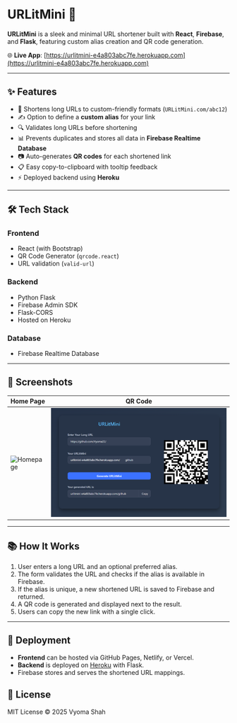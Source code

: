 # URLitMini 🔗

**URLitMini** is a sleek and minimal URL shortener built with **React**, **Firebase**, and **Flask**, featuring custom alias creation and QR code generation.

🌐 **Live App**: [https://urlitmini-e4a803abc7fe.herokuapp.com](https://urlitmini-e4a803abc7fe.herokuapp.com)

---

## ✨ Features

- 🔗 Shortens long URLs to custom-friendly formats (`URLitMini.com/abc12`)
- ✍️ Option to define a **custom alias** for your link
- 🔍 Validates long URLs before shortening
- 📊 Prevents duplicates and stores all data in **Firebase Realtime Database**
- 📷 Auto-generates **QR codes** for each shortened link
- 📋 Easy copy-to-clipboard with tooltip feedback
- ⚡ Deployed backend using **Heroku**

---

## 🛠️ Tech Stack

### Frontend
- React (with Bootstrap)
- QR Code Generator (`qrcode.react`)
- URL validation (`valid-url`)

### Backend
- Python Flask
- Firebase Admin SDK
- Flask-CORS
- Hosted on Heroku

### Database
- Firebase Realtime Database

---

## 📸 Screenshots

| Home Page | QR Code |
|-----------|---------|
| ![Homepage](./images/home.png) | ![QR](./images/qr.png) |

---

## 📚 How It Works

1. User enters a long URL and an optional preferred alias.
2. The form validates the URL and checks if the alias is available in Firebase.
3. If the alias is unique, a new shortened URL is saved to Firebase and returned.
4. A QR code is generated and displayed next to the result.
5. Users can copy the new link with a single click.

---

## 🚀 Deployment

- **Frontend** can be hosted via GitHub Pages, Netlify, or Vercel.
- **Backend** is deployed on [Heroku](https://heroku.com) with Flask.
- Firebase stores and serves the shortened URL mappings.

## 📜 License

MIT License © 2025 Vyoma Shah
